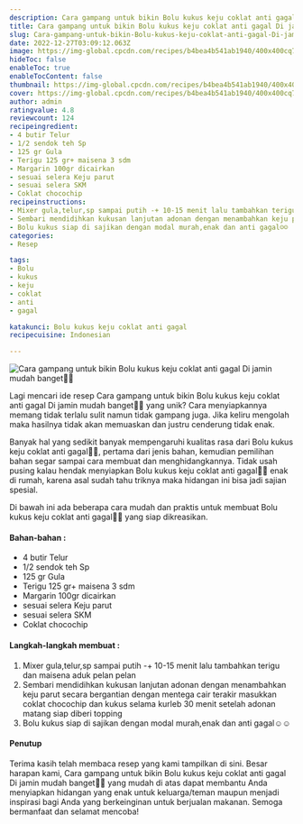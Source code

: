 ```yaml
---
description: Cara gampang untuk bikin Bolu kukus keju coklat anti gagal Di jamin mudah banget"
title: Cara gampang untuk bikin Bolu kukus keju coklat anti gagal Di jamin mudah banget
slug: Cara-gampang-untuk-bikin-Bolu-kukus-keju-coklat-anti-gagal-Di-jamin-mudah-banget
date: 2022-12-27T03:09:12.063Z
image: https://img-global.cpcdn.com/recipes/b4bea4b541ab1940/400x400cq70/photo.jpg
hideToc: false
enableToc: true
enableTocContent: false
thumbnail: https://img-global.cpcdn.com/recipes/b4bea4b541ab1940/400x400cq70/photo.jpg
cover: https://img-global.cpcdn.com/recipes/b4bea4b541ab1940/400x400cq70/photo.jpg
author: admin
ratingvalue: 4.8
reviewcount: 124
recipeingredient:
- 4 butir Telur
- 1/2 sendok teh Sp
- 125 gr Gula
- Terigu 125 gr+ maisena 3 sdm
- Margarin 100gr dicairkan
- sesuai selera Keju parut
- sesuai selera SKM
- Coklat chocochip
recipeinstructions:
- Mixer gula,telur,sp sampai putih -+ 10-15 menit lalu tambahkan terigu dan maisena aduk pelan pelan
- Sembari mendidihkan kukusan lanjutan adonan dengan menambahkan keju parut secara bergantian dengan mentega cair terakir masukkan coklat chocochip dan kukus selama kurleb 30 menit setelah adonan matang siap diberi topping
- Bolu kukus siap di sajikan dengan modal murah,enak dan anti gagal☺️☺️
categories:
- Resep

tags:
- Bolu
- kukus
- keju
- coklat
- anti
- gagal

katakunci: Bolu kukus keju coklat anti gagal
recipecuisine: Indonesian

---
```


![Cara gampang untuk bikin Bolu kukus keju coklat anti gagal Di jamin mudah banget👩‍🍳](https://img-global.cpcdn.com/recipes/b4bea4b541ab1940/400x400cq70/photo.jpg)

Lagi mencari ide resep Cara gampang untuk bikin Bolu kukus keju coklat anti gagal Di jamin mudah banget👩‍🍳 yang unik? Cara menyiapkannya memang tidak terlalu sulit namun tidak gampang juga. Jika keliru mengolah maka hasilnya tidak akan memuaskan dan justru cenderung tidak enak.

Banyak hal yang sedikit banyak mempengaruhi kualitas rasa dari Bolu kukus keju coklat anti gagal👩‍🍳, pertama dari jenis bahan, kemudian pemilihan bahan segar sampai cara membuat dan menghidangkannya. Tidak usah pusing kalau hendak menyiapkan Bolu kukus keju coklat anti gagal👩‍🍳 enak di rumah, karena asal sudah tahu triknya maka hidangan ini bisa jadi sajian spesial.

Di bawah ini ada beberapa cara mudah dan praktis untuk membuat Bolu kukus keju coklat anti gagal👩‍🍳 yang siap dikreasikan.

<!--inarticleads1-->

#### Bahan-bahan :

- 4 butir Telur
- 1/2 sendok teh Sp
- 125 gr Gula
- Terigu 125 gr+ maisena 3 sdm
- Margarin 100gr dicairkan
- sesuai selera Keju parut
- sesuai selera SKM
- Coklat chocochip

<!--inarticleads2-->

#### Langkah-langkah membuat :

1. Mixer gula,telur,sp sampai putih -+ 10-15 menit lalu tambahkan terigu dan maisena aduk pelan pelan
1. Sembari mendidihkan kukusan lanjutan adonan dengan menambahkan keju parut secara bergantian dengan mentega cair terakir masukkan coklat chocochip dan kukus selama kurleb 30 menit setelah adonan matang siap diberi topping
1. Bolu kukus siap di sajikan dengan modal murah,enak dan anti gagal☺️☺️

#### Penutup

Terima kasih telah membaca resep yang kami tampilkan di sini. Besar harapan kami, Cara gampang untuk bikin Bolu kukus keju coklat anti gagal Di jamin mudah banget👩‍🍳 yang mudah di atas dapat membantu Anda menyiapkan hidangan yang enak untuk keluarga/teman maupun menjadi inspirasi bagi Anda yang berkeinginan untuk berjualan makanan. Semoga bermanfaat dan selamat mencoba!